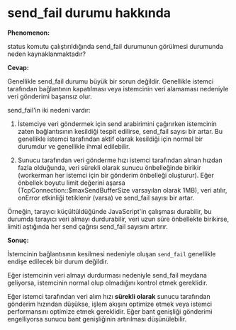 # send_fail durumu hakkında

**Phenomenon:**

status komutu çalıştırıldığında send_fail durumunun görülmesi durumunda neden kaynaklanmaktadır?

**Cevap:**

Genellikle send_fail durumu büyük bir sorun değildir. Genellikle istemci tarafından bağlantının kapatılması veya istemcinin veri alamaması nedeniyle veri gönderimi başarısız olur.

send_fail'in iki nedeni vardır:

1. İstemciye veri göndermek için send arabirimini çağırırken istemcinin zaten bağlantısının kesildiği tespit edilirse, send_fail sayısı bir artar. Bu genellikle istemci tarafından aktif olarak kesildiği için normal bir durumdur ve genellikle ihmal edilebilir.

2. Sunucu tarafından veri gönderme hızı istemci tarafından alınan hızdan fazla olduğunda, veri sürekli olarak sunucu önbelleğinde birikir (workerman her istemci için bir gönderim önbelleği oluşturur). Eğer önbellek boyutu limit değerini aşarsa (TcpConnection::$maxSendBufferSize varsayılan olarak 1MB), veri atılır, onError etkinliği tetiklenir (varsa) ve send_fail sayısı bir artar.

Örneğin, tarayıcı küçültüldüğünde JavaScript'in çalışması durabilir, bu durumda tarayıcı veri almayı durdurabilir, veri uzun süre önbellekte birikirse, limiti aştığında her send çağrısı send_fail sayısını artırır.

**Sonuç:**

İstemcinin bağlantısının kesilmesi nedeniyle oluşan `send_fail` genellikle endişe edilecek bir durum değildir.

Eğer istemcinin veri almayı durdurması nedeniyle send_fail meydana geliyorsa, istemcinin normal olup olmadığını kontrol etmek gereklidir.

Eğer istemci tarafından veri alım hızı **sürekli olarak** sunucu tarafından gönderim hızından düşükse, işlem akışını optimize etmek veya istemci performansını optimize etmek gereklidir. Eğer bant genişliği gönderimi engelliyorsa sunucu bant genişliğinin artırılması düşünülebilir.

